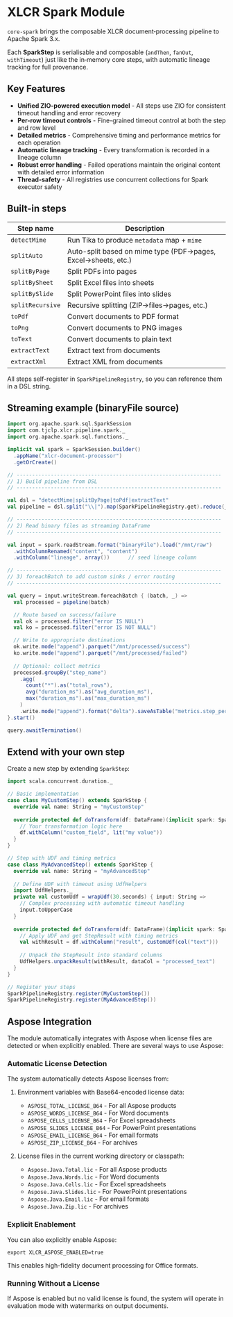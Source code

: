 # XLCR Spark Module

`core-spark` brings the composable XLCR document‑processing pipeline to Apache Spark 3.x.

Each **SparkStep** is serialisable and composable (`andThen`, `fanOut`, `withTimeout`) just like the in‑memory core steps, with automatic lineage tracking for full provenance.

## Key Features

- **Unified ZIO-powered execution model** - All steps use ZIO for consistent timeout handling and error recovery
- **Per-row timeout controls** - Fine-grained timeout control at both the step and row level
- **Detailed metrics** - Comprehensive timing and performance metrics for each operation
- **Automatic lineage tracking** - Every transformation is recorded in a lineage column
- **Robust error handling** - Failed operations maintain the original content with detailed error information
- **Thread-safety** - All registries use concurrent collections for Spark executor safety

## Built-in steps

| Step name        | Description                                                   |
|------------------|---------------------------------------------------------------|
| `detectMime`     | Run Tika to produce `metadata` map + `mime`                   |
| `splitAuto`      | Auto-split based on mime type (PDF→pages, Excel→sheets, etc.) |
| `splitByPage`    | Split PDFs into pages                                         |
| `splitBySheet`   | Split Excel files into sheets                                 |
| `splitBySlide`   | Split PowerPoint files into slides                            |
| `splitRecursive` | Recursive splitting (ZIP→files→pages, etc.)                   |
| `toPdf`          | Convert documents to PDF format                               |
| `toPng`          | Convert documents to PNG images                               |
| `toText`         | Convert documents to plain text                               |
| `extractText`    | Extract text from documents                                   |
| `extractXml`     | Extract XML from documents                                    |

All steps self-register in `SparkPipelineRegistry`, so you can reference them in a DSL string.

## Streaming example (binaryFile source)

```scala
import org.apache.spark.sql.SparkSession
import com.tjclp.xlcr.pipeline.spark._
import org.apache.spark.sql.functions._

implicit val spark = SparkSession.builder()
  .appName("xlcr-document-processor")
  .getOrCreate()

// ------------------------------------------------------------------
// 1) Build pipeline from DSL
// ------------------------------------------------------------------

val dsl = "detectMime|splitByPage|toPdf|extractText"
val pipeline = dsl.split("\\|").map(SparkPipelineRegistry.get).reduce(_ andThen _)

// ------------------------------------------------------------------
// 2) Read binary files as streaming DataFrame
// ------------------------------------------------------------------

val input = spark.readStream.format("binaryFile").load("/mnt/raw")
  .withColumnRenamed("content", "content")
  .withColumn("lineage", array())      // seed lineage column

// ------------------------------------------------------------------
// 3) foreachBatch to add custom sinks / error routing
// ------------------------------------------------------------------

val query = input.writeStream.foreachBatch { (batch, _) =>
  val processed = pipeline(batch)

  // Route based on success/failure
  val ok = processed.filter("error IS NULL")
  val ko = processed.filter("error IS NOT NULL")

  // Write to appropriate destinations
  ok.write.mode("append").parquet("/mnt/processed/success")
  ko.write.mode("append").parquet("/mnt/processed/failed")
  
  // Optional: collect metrics
  processed.groupBy("step_name")
    .agg(
      count("*").as("total_rows"),
      avg("duration_ms").as("avg_duration_ms"),
      max("duration_ms").as("max_duration_ms")
    )
    .write.mode("append").format("delta").saveAsTable("metrics.step_performance")
}.start()

query.awaitTermination()
```

## Extend with your own step

Create a new step by extending `SparkStep`:

```scala
import scala.concurrent.duration._

// Basic implementation
case class MyCustomStep() extends SparkStep {
  override val name: String = "myCustomStep"
  
  override protected def doTransform(df: DataFrame)(implicit spark: SparkSession): DataFrame = {
    // Your transformation logic here
    df.withColumn("custom_field", lit("my value"))
  }
}

// Step with UDF and timing metrics
case class MyAdvancedStep() extends SparkStep {
  override val name: String = "myAdvancedStep"
  
  // Define UDF with timeout using UdfHelpers
  import UdfHelpers._
  private val customUdf = wrapUdf(30.seconds) { input: String =>
    // Complex processing with automatic timeout handling
    input.toUpperCase
  }
  
  override protected def doTransform(df: DataFrame)(implicit spark: SparkSession): DataFrame = {
    // Apply UDF and get StepResult with timing metrics
    val withResult = df.withColumn("result", customUdf(col("text")))
    
    // Unpack the StepResult into standard columns
    UdfHelpers.unpackResult(withResult, dataCol = "processed_text")
  }
}

// Register your steps
SparkPipelineRegistry.register(MyCustomStep())
SparkPipelineRegistry.register(MyAdvancedStep())
```

## Aspose Integration

The module automatically integrates with Aspose when license files are detected or when explicitly enabled. There are several ways to use Aspose:

### Automatic License Detection

The system automatically detects Aspose licenses from:

1. Environment variables with Base64-encoded license data:
   - `ASPOSE_TOTAL_LICENSE_B64` - For all Aspose products
   - `ASPOSE_WORDS_LICENSE_B64` - For Word documents
   - `ASPOSE_CELLS_LICENSE_B64` - For Excel spreadsheets
   - `ASPOSE_SLIDES_LICENSE_B64` - For PowerPoint presentations
   - `ASPOSE_EMAIL_LICENSE_B64` - For email formats
   - `ASPOSE_ZIP_LICENSE_B64` - For archives

2. License files in the current working directory or classpath:
   - `Aspose.Java.Total.lic` - For all Aspose products
   - `Aspose.Java.Words.lic` - For Word documents
   - `Aspose.Java.Cells.lic` - For Excel spreadsheets
   - `Aspose.Java.Slides.lic` - For PowerPoint presentations
   - `Aspose.Java.Email.lic` - For email formats
   - `Aspose.Java.Zip.lic` - For archives

### Explicit Enablement

You can also explicitly enable Aspose:

```
export XLCR_ASPOSE_ENABLED=true
```

This enables high-fidelity document processing for Office formats. 

### Running Without a License

If Aspose is enabled but no valid license is found, the system will operate in evaluation mode with watermarks on output documents.
